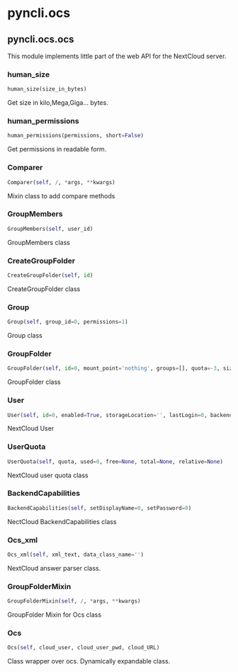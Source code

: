 <h1 id="pyncli.ocs">pyncli.ocs</h1>


<h2 id="pyncli.ocs.ocs">pyncli.ocs.ocs</h2>

This module implements little part of the web API for the NextCloud server.

<h3 id="pyncli.ocs.ocs.human_size">human_size</h3>

```python
human_size(size_in_bytes)
```
Get size in kilo,Mega,Giga... bytes.

<h3 id="pyncli.ocs.ocs.human_permissions">human_permissions</h3>

```python
human_permissions(permissions, short=False)
```
Get permissions in readable form.

<h3 id="pyncli.ocs.ocs.Comparer">Comparer</h3>

```python
Comparer(self, /, *args, **kwargs)
```

Mixin class to add compare methods

<h3 id="pyncli.ocs.ocs.GroupMembers">GroupMembers</h3>

```python
GroupMembers(self, user_id)
```

GroupMembers class

<h3 id="pyncli.ocs.ocs.CreateGroupFolder">CreateGroupFolder</h3>

```python
CreateGroupFolder(self, id)
```

CreateGroupFolder class

<h3 id="pyncli.ocs.ocs.Group">Group</h3>

```python
Group(self, group_id=0, permissions=1)
```

Group class

<h3 id="pyncli.ocs.ocs.GroupFolder">GroupFolder</h3>

```python
GroupFolder(self, id=0, mount_point='nothing', groups=[], quota=-3, size=0)
```

GroupFolder class

<h3 id="pyncli.ocs.ocs.User">User</h3>

```python
User(self, id=0, enabled=True, storageLocation='', lastLogin=0, backend='', subadmin=[], quota=None, email='', displayname='', phone='', address='', website='', twitter='', groups=[], language='ru', locale='ru', backendCapabilities=None)
```

NextCloud User

<h3 id="pyncli.ocs.ocs.UserQuota">UserQuota</h3>

```python
UserQuota(self, quota, used=0, free=None, total=None, relative=None)
```

NextCloud user quota class

<h3 id="pyncli.ocs.ocs.BackendCapabilities">BackendCapabilities</h3>

```python
BackendCapabilities(self, setDisplayName=0, setPassword=0)
```

NectCloud BackendCapabilities class

<h3 id="pyncli.ocs.ocs.Ocs_xml">Ocs_xml</h3>

```python
Ocs_xml(self, xml_text, data_class_name='')
```

NextCloud answer parser class.

<h3 id="pyncli.ocs.ocs.GroupFolderMixin">GroupFolderMixin</h3>

```python
GroupFolderMixin(self, /, *args, **kwargs)
```

GroupFolder Mixin for Ocs class

<h3 id="pyncli.ocs.ocs.Ocs">Ocs</h3>

```python
Ocs(self, cloud_user, cloud_user_pwd, cloud_URL)
```

Class wrapper over ocs.
Dynamically expandable class.

